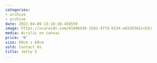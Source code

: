 ```yaml
---
categories:
- archive
- archive
date: 2022-04-09 13:18:38.458559
image: https://ucarecdn.com/61606d36-1b82-477d-b534-e65d5362ccb5/
media: Acrylic on canvas
price: '0'
size: 60cm x 60cm
sold: Contact Us
title: Jetty I
...
```

